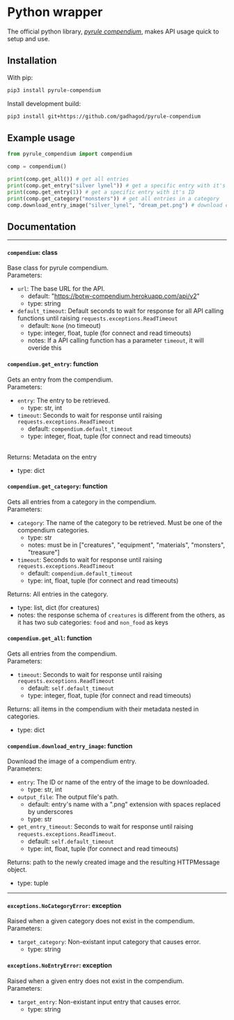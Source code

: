 # Python wrapper
The official python library, [*pyrule compendium*](https://github.com/gadhagod/pyrule-compendium), makes API usage quick to setup and use.

## Installation
With pip:
```bash
pip3 install pyrule-compendium
```
Install development build:
```bash
pip3 install git+https://github.com/gadhagod/pyrule-compendium
```

## Example usage
```python
from pyrule_compendium import compendium

comp = compendium()

print(comp.get_all()) # get all entries
print(comp.get_entry("silver lynel")) # get a specific entry with it's name
print(comp.get_entry(1)) # get a specific entry with it's ID
print(comp.get_category("monsters")) # get all entries in a category
comp.download_entry_image("silver_lynel", "dream_pet.png") # download entry image
```

## Documentation

***

#### `compendium`: class
Base class for pyrule compendium. <br>
Parameters:
* `url`: The base URL for the API.
    - default: "https://botw-compendium.herokuapp.com/api/v2"
    - type: string
* `default_timeout`: Default seconds to wait for response for all API calling functions until raising `requests.exceptions.ReadTimeout`
    - default: `None` (no timeout)
    - type: integer, float, tuple (for connect and read timeouts)
    - notes: If a API calling function has a parameter `timeout`, it will overide this

#### `compendium.get_entry`: function
Gets an entry from the compendium. <br>
Parameters:
* `entry`: The entry to be retrieved.
    - type: str, int
* `timeout`: Seconds to wait for response until raising `requests.exceptions.ReadTimeout`
    - default: `compendium.default_timeout`
    - type: integer, float, tuple (for connect and read timeouts) <br><br>
<!---->

Returns: Metadata on the entry 
- type: dict

#### `compendium.get_category`: function
Gets all entries from a category in the compendium. \
Parameters:
* `category`: The name of the category to be retrieved. Must be one of the compendium categories.
    - type: str
    - notes: must be in ["creatures", "equipment", "materials", "monsters", "treasure"]
* `timeout`: Seconds to wait for response until raising `requests.exceptions.ReadTimeout`
    - default: `compendium.default_timeout`
    - type: int, float, tuple (for connect and read timeouts)

<!---->
Returns: All entries in the category. 
- type: list, dict (for creatures)
- notes: the response schema of `creatures` is different from the others, as it has two sub categories: `food` and `non_food` as keys

#### `compendium.get_all`: function
Gets all entries from the compendium.<br>
Parameters:
* `timeout`: Seconds to wait for response until raising `requests.exceptions.ReadTimeout`
    - default: `self.default_timeout`
    - type: integer, float, tuple (for connect and read timeouts)
<!---->

Returns: all items in the compendium with their metadata nested in categories.
- type: dict

#### `compendium.download_entry_image`: function
Download the image of a compendium entry.<br>
Parameters:
* `entry`: The ID or name of the entry of the image to be downloaded.
    - type: str, int
* `output_file`: The output file's path.
    - default: entry's name with a ".png" extension with spaces replaced by underscores
    - type: str
* `get_entry_timeout`: Seconds to wait for response until raising `requests.exceptions.ReadTimeout`.
    - default: `self.default_timeout`
    - type: int, float, tuple (for connect and read timeouts)
<!---->

Returns: path to the newly created image and the resulting HTTPMessage object.
- type: tuple

***

#### `exceptions.NoCategoryError`: exception
Raised when a given category does not exist in the compendium.<br>
Parameters:
* `target_category`: Non-existant input category that causes error.
    - type: string

#### `exceptions.NoEntryError`: exception
Raised when a given entry does not exist in the compendium.<br>
Parameters:
* `target_entry`: Non-existant input entry that causes error.
    - type: string